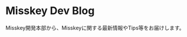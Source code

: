 # Misskey Dev Blog
Misskey開発本部から、Misskeyに関する最新情報やTips等をお届けします。

<MkIndex v-slot="{ page }" :sort="(a, b) => b.updatedTime - a.updatedTime">
	<MkBlogPagePreview :page="page"/>
</MkIndex>
